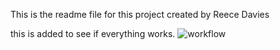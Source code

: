 This is the readme file for this project
created by Reece Davies 

this is added to see if everything works.
![workflow](https://github.com/ReeceDavies123/sem/actions/workflows/main.yml/badge.svg)